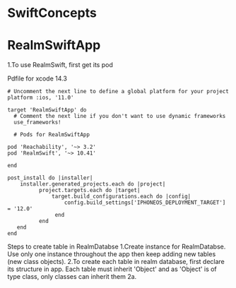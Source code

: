 # SwiftConcepts

# RealmSwiftApp

1.To use RealmSwift, first get its pod

Pdfile for xcode 14.3

```
# Uncomment the next line to define a global platform for your project
platform :ios, '11.0'

target 'RealmSwiftApp' do
  # Comment the next line if you don't want to use dynamic frameworks
  use_frameworks!

  # Pods for RealmSwiftApp

pod 'Reachability', '~> 3.2'
pod 'RealmSwift', '~> 10.41'

end

post_install do |installer|
    installer.generated_projects.each do |project|
          project.targets.each do |target|
              target.build_configurations.each do |config|
                  config.build_settings['IPHONEOS_DEPLOYMENT_TARGET'] = '12.0'
               end
          end
   end
end

```

Steps to create table in RealmDatabse
1.Create instance for RealmDatabse. Use only one instance throughout the app then keep adding new tables (new class objects).
2.To create each table in realm database, first declare its structure in app. Each table must inherit 'Object' and as 'Object' is of type
class, only classes can inherit them
2a.
